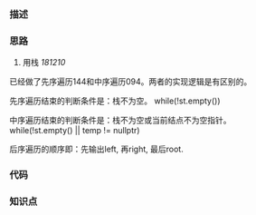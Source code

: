 ### 描述

### 思路
1. 用栈
*181210*

已经做了先序遍历144和中序遍历094。两者的实现逻辑是有区别的。

先序遍历结束的判断条件是：栈不为空。 while(!st.empty())

中序遍历结束的判断条件是：栈不为空或当前结点不为空指针。 while(!st.empty() || temp != nullptr)

后序遍历的顺序即：先输出left, 再right, 最后root.



### 代码

### 知识点

